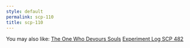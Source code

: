 ```yaml
---
style: default
permalink: scp-110
title: scp-110
---
```

You may also like:
[The One Who Devours Souls](http://scp-wiki.net/the-one-who-devours-souls)
[Experiment Log SCP 482](http://scp-wiki.net/experiment-log-scp-482)